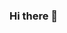 ### Hi there 👋

<!--
**Lamecksdg/lamecksdg** is a ✨ _special_ ✨ repository because its `README.md` (this file) appears on your GitHub profile.

Here are some ideas to get you started:

- 🔭 I’m currently working on software development
- 🌱 I’m currently learning coding and programing languages
- 👯 I’m looking to collaborate on to any member in the community
- 🤔 I’m looking for help with some programming languages like javascript
- 💬 Ask me about my current profession
- 📫 How to reach me: Facebook Lameck Simba
- 😄 Pronouns: ...
- ⚡ Fun fact: ... football
-->
